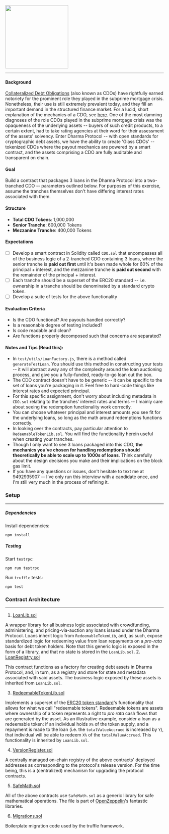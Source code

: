 <img src="https://s3-us-west-2.amazonaws.com/dharma-assets/DharmaLogoGoldbyBlack.png"  width=200/>

------------

#### Background
[Collateralized Debt Obligations](https://en.wikipedia.org/wiki/Collateralized_debt_obligation#Subprime_mortgage_boom) (also known as CDOs) have rightfully earned notoriety for the prominent role they played in the subprime mortgage crisis.  Nonetheless, their use is still extremely prevalent today, and they fill an important demand in the structured finance market.  For a lucid, short explanation of the mechanics of a CDO, see [here](https://www.khanacademy.org/economics-finance-domain/core-finance/derivative-securities/cdo-tutorial/v/collateralized-debt-obligation-overview).  One of the most damning diagnoses of the role CDOs played in the subprime mortgage crisis was the opaqueness of the underlying assets -- buyers of such credit products, to a certain extent, had to take rating agencies at their word for their assessment of the assets' solvency.  Enter Dharma Protocol -- with open standards for cryptographic debt assets, we have the ability to create 'Glass CDOs' -- tokenized CDOs where the payout mechanics are powered by a smart contract, and the assets comprising a CDO are fully auditable and transparent on chain.

#### Goal

Build a contract that packages 3 loans in the Dharma Protocol into a two-tranched CDO -- parameters outlined below.  For purposes of this exercise, assume the tranches themselves don't have differing interest rates associated with them.

#### Structure

- **Total CDO Tokens**: 1,000,000
- **Senior Tranche**: 600,000 Tokens
- **Mezzanine Tranche**: 400,000 Tokens

#### Expectations

- [ ] Develop a smart contract in Solidity called `CDO.sol` that encompasses all of the business logic of a 2-tranched CDO containing 3 loans, where the senior tranche is **paid out first** until it's been made whole for 60% of the principal + interest, and the mezzanine tranche is **paid out second** with the remainder of the principal + interest.
- [ ] Each tranche should be a superset of the ERC20 standard -- i.e. ownership in a tranche should be denominated by a standard crypto token.
- [ ] Develop a suite of tests for the above functionality

#### Evaluation Criteria

- Is the CDO functional?  Are payouts handled correctly?
- Is a reasonable degree of testing included?
- Is code readable and clean?
- Are functions properly decomposed such that concerns are separated?

#### Notes and Tips (Read this):

- In `test/utils/LoanFactory.js`, there is a method called `generateTestLoan`.  You should use this method in constructing your tests -- it will abstract away any of the complexity around the loan auctioning process, and give you a fully-funded, ready-to-go loan out the box.
- The CDO contract doesn't have to be generic -- it can be specific to the set of loans you're packaging in it.  Feel free to hard-code things like interest rates and expected principal.
- For this specific assignment, don't worry about including metadata in `CDO.sol` relating to the tranches' interest rates and terms -- I mainly care about seeing the redemption functionality work correctly.
- You can choose whatever principal and interest amounts you see fit for the underlying loans, so long as the math around redemptions functions correctly.
- In looking over the contracts, pay particular attention to `RedeemableTokenLib.sol`.  You will find the functionality herein useful when creating your tranches.
- Though I only want to see 3 loans packaged into this CDO, **the mechanics you've chosen for handling redemptions should theoretically be able to scale up to 1000s of loans**.  Think carefully about the design decisions you make and their implications on the block gas limit.
- If you have any questions or issues, don't hesitate to text me at 9492935907 -- I've only run this interview with a candidate once, and I'm still very much in the process of refining it.


### Setup
---------------
##### Dependencies

Install dependencies:
```
npm install
```

##### Testing

Start `testrpc`:
```
npm run testrpc
```
Run `truffle` tests:
```
npm test
```


### Contract Architecture
---------------

1. [LoanLib.sol](https://github.com/dharmaprotocol/contracts/blob/master/contracts/LoanLib.sol)

A wrapper library for all business logic associated with crowdfunding, administering, and pricing-via-auction any loans issued under the Dharma Protocol.  Loans inherit logic from `RedeemableTokenLib`, and, as such, expose standardized logic for redeeming value from loan repayments on a *pro-rata* basis for debt token holders.  Note that this generic logic is exposed in the form of a library, and that no state is stored in the `LoanLib.sol`.
2. [LoanRegistry.sol](https://github.com/dharmaprotocol/contracts/blob/master/contracts/LoanRegistry.sol)

This contract functions as a factory for creating debt assets in Dharma Protocol, and, in turn, as a registry and store for state and metadata associated with said assets.  The business logic exposed by these assets is inherited from `LoanLib.sol`.


3. [RedeemableTokenLib.sol](https://github.com/dharmaprotocol/contracts/blob/master/contracts/RedeemableTokenLib.sol)

Implements a superset of the [ERC20 token standard](https://theethereum.wiki/w/index.php/ERC20_Token_Standard)'s functionality that allows for what we call "redeemable tokens".  Redeemable tokens are assets where ownership of a token represents a right to *pro rata* cash flows that are generated by the asset.  As an illustrative example, consider a loan as a redeemable token: if an individual holds `X%` of the token supply, and a repayment is made to the loan (i.e. the `totalValueAccrued` is increased by `Y`), that individual will be able to redeem `X%` of the `totalValueAccrued`.  This functionality is inherited by `LoanLib.sol`.

4. [VersionRegister.sol](https://github.com/dharmaprotocol/contracts/blob/master/contracts/VersionRegister.sol)

A centrally managed on-chain registry of the above contracts' deployed addresses as corresponding to the protocol's release version. For the time being, this is a (centralized) mechanism for upgrading the protocol contracts.

5. [SafeMath.sol](https://github.com/dharmaprotocol/contracts/blob/master/contracts/SafeMath.sol)

All of the above contracts use `SafeMath.sol` as a generic library for safe mathematical operations.  The file is part of [OpenZeppelin](https://github.com/OpenZeppelin/zeppelin-solidity)'s fantastic libraries.

6. [Migrations.sol](https://github.com/dharmaprotocol/contracts/blob/master/contracts/Migrations.sol)

Boilerplate migration code used by the truffle framework.
